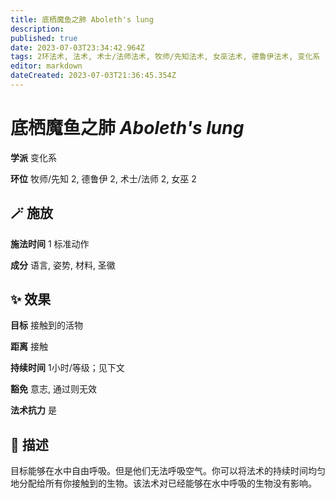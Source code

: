 ```yaml
---
title: 底栖魔鱼之肺 Aboleth's lung
description: 
published: true
date: 2023-07-03T23:34:42.964Z
tags: 2环法术, 法术, 术士/法师法术, 牧师/先知法术, 女巫法术, 德鲁伊法术, 变化系
editor: markdown
dateCreated: 2023-07-03T21:36:45.354Z
---
```


# **底栖魔鱼之肺** *Aboleth's lung*

**学派** 变化系 

**环位** 牧师/先知 2, 德鲁伊 2, 术士/法师 2, 女巫 2

## 🪄 施放

**施法时间** 1 标准动作

**成分** 语言, 姿势, 材料, 圣徽

## ✨ 效果 

**目标** 接触到的活物 

**距离** 接触  

**持续时间** 1小时/等级；见下文 

**豁免** 意志, 通过则无效

**法术抗力** 是

## 📖 描述

目标能够在水中自由呼吸。但是他们无法呼吸空气。你可以将法术的持续时间均匀地分配给所有你接触到的生物。该法术对已经能够在水中呼吸的生物没有影响。
    